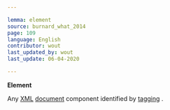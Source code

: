 ```yaml
---

lemma: element
source: burnard_what_2014
page: 109
language: English
contributor: wout
last_updated_by: wout
last_update: 06-04-2020

---
```


**Element**

Any [XML](XML.html) [document](document.html) component identified by [tagging](tag.html) .
